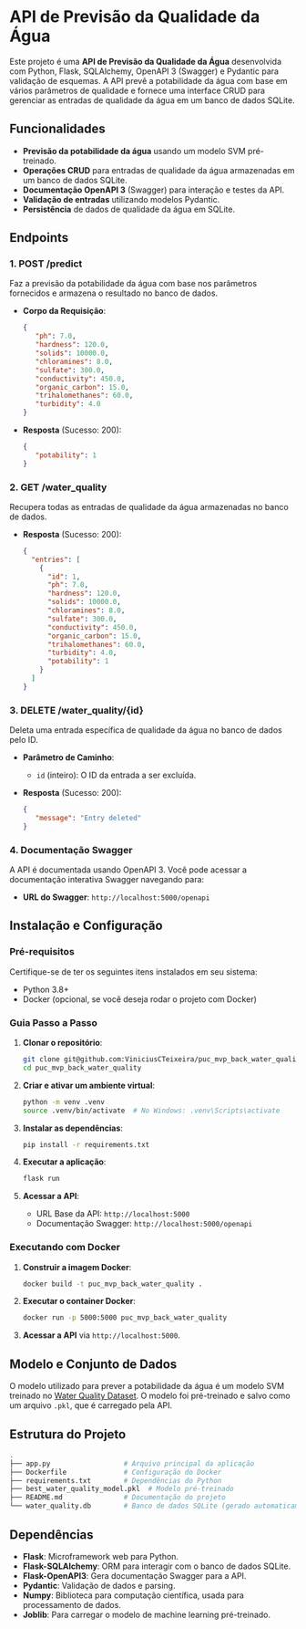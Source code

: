 # API de Previsão da Qualidade da Água

Este projeto é uma **API de Previsão da Qualidade da Água** desenvolvida com Python, Flask, SQLAlchemy, OpenAPI 3 (Swagger) e Pydantic para validação de esquemas. A API prevê a potabilidade da água com base em vários parâmetros de qualidade e fornece uma interface CRUD para gerenciar as entradas de qualidade da água em um banco de dados SQLite.

## Funcionalidades

- **Previsão da potabilidade da água** usando um modelo SVM pré-treinado.
- **Operações CRUD** para entradas de qualidade da água armazenadas em um banco de dados SQLite.
- **Documentação OpenAPI 3** (Swagger) para interação e testes da API.
- **Validação de entradas** utilizando modelos Pydantic.
- **Persistência** de dados de qualidade da água em SQLite.

## Endpoints

### 1. **POST /predict**
   Faz a previsão da potabilidade da água com base nos parâmetros fornecidos e armazena o resultado no banco de dados.

   - **Corpo da Requisição**:
     ```json
     {
        "ph": 7.0,
        "hardness": 120.0,
        "solids": 10000.0,
        "chloramines": 8.0,
        "sulfate": 300.0,
        "conductivity": 450.0,
        "organic_carbon": 15.0,
        "trihalomethanes": 60.0,
        "turbidity": 4.0
     }
     ```

   - **Resposta** (Sucesso: 200):
     ```json
     {
        "potability": 1
     }
     ```

### 2. **GET /water_quality**
   Recupera todas as entradas de qualidade da água armazenadas no banco de dados.

   - **Resposta** (Sucesso: 200):
     ```json
     {
       "entries": [
         {
           "id": 1,
           "ph": 7.0,
           "hardness": 120.0,
           "solids": 10000.0,
           "chloramines": 8.0,
           "sulfate": 300.0,
           "conductivity": 450.0,
           "organic_carbon": 15.0,
           "trihalomethanes": 60.0,
           "turbidity": 4.0,
           "potability": 1
         }
       ]
     }
     ```

### 3. **DELETE /water_quality/{id}**
   Deleta uma entrada específica de qualidade da água no banco de dados pelo ID.

   - **Parâmetro de Caminho**:
     - `id` (inteiro): O ID da entrada a ser excluída.

   - **Resposta** (Sucesso: 200):
     ```json
     {
        "message": "Entry deleted"
     }
     ```

### 4. **Documentação Swagger**
   A API é documentada usando OpenAPI 3. Você pode acessar a documentação interativa Swagger navegando para:

   - **URL do Swagger**: `http://localhost:5000/openapi`

## Instalação e Configuração

### Pré-requisitos
Certifique-se de ter os seguintes itens instalados em seu sistema:

- Python 3.8+
- Docker (opcional, se você deseja rodar o projeto com Docker)

### Guia Passo a Passo

1. **Clonar o repositório**:
   ```bash
   git clone git@github.com:ViniciusCTeixeira/puc_mvp_back_water_quality.git
   cd puc_mvp_back_water_quality
   ```

2. **Criar e ativar um ambiente virtual**:
   ```bash
   python -m venv .venv
   source .venv/bin/activate  # No Windows: .venv\Scripts\activate
   ```

3. **Instalar as dependências**:
   ```bash
   pip install -r requirements.txt
   ```

4. **Executar a aplicação**:
   ```bash
   flask run
   ```

5. **Acessar a API**:
   - URL Base da API: `http://localhost:5000`
   - Documentação Swagger: `http://localhost:5000/openapi`

### Executando com Docker

1. **Construir a imagem Docker**:
   ```bash
   docker build -t puc_mvp_back_water_quality .
   ```

2. **Executar o container Docker**:
   ```bash
   docker run -p 5000:5000 puc_mvp_back_water_quality
   ```

3. **Acessar a API** via `http://localhost:5000`.

## Modelo e Conjunto de Dados

O modelo utilizado para prever a potabilidade da água é um modelo SVM treinado no [Water Quality Dataset](https://github.com/ViniciusCTeixeira/puc_mvp_dataset_water_quality). O modelo foi pré-treinado e salvo como um arquivo `.pkl`, que é carregado pela API.

## Estrutura do Projeto

```bash
.
├── app.py                  # Arquivo principal da aplicação
├── Dockerfile              # Configuração do Docker
├── requirements.txt        # Dependências do Python
├── best_water_quality_model.pkl  # Modelo pré-treinado
├── README.md               # Documentação do projeto
└── water_quality.db        # Banco de dados SQLite (gerado automaticamente)
```

## Dependências

- **Flask**: Microframework web para Python.
- **Flask-SQLAlchemy**: ORM para interagir com o banco de dados SQLite.
- **Flask-OpenAPI3**: Gera documentação Swagger para a API.
- **Pydantic**: Validação de dados e parsing.
- **Numpy**: Biblioteca para computação científica, usada para processamento de dados.
- **Joblib**: Para carregar o modelo de machine learning pré-treinado.